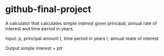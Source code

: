 # github-final-project

A calculator that calculates simple interest given principal, annual rate of interest and time period in years.

Input:
p, principal amount
t, time period in years
r, annual reate of interest

Output
simple interest = p*t*r

